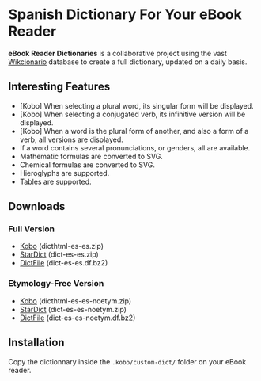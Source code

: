 # Spanish Dictionary For Your eBook Reader

**eBook Reader Dictionaries** is a collaborative project using the vast [Wikcionario](https://es.wiktionary.org/) database to create a full dictionary, updated on a daily basis.

## Interesting Features

- [Kobo] When selecting a plural word, its singular form will be displayed.
- [Kobo] When selecting a conjugated verb, its infinitive version will be displayed.
- [Kobo] When a word is the plural form of another, and also a form of a verb, all versions are displayed.
- If a word contains several pronunciations, or genders, all are available.
- Mathematic formulas are converted to SVG.
- Chemical formulas are converted to SVG.
- Hieroglyphs are supported.
- Tables are supported.

## Downloads

### Full Version

- [Kobo](https://github.com/BoboTiG/ebook-reader-dict/releases/download/es/dicthtml-es-es.zip) (dicthtml-es-es.zip)
- [StarDict](https://github.com/BoboTiG/ebook-reader-dict/releases/download/es/dict-es-es.zip) (dict-es-es.zip)
- [DictFile](https://github.com/BoboTiG/ebook-reader-dict/releases/download/es/dict-es-es.df.bz2) (dict-es-es.df.bz2)

### Etymology-Free Version

- [Kobo](https://github.com/BoboTiG/ebook-reader-dict/releases/download/es/dicthtml-es-es-noetym.zip) (dicthtml-es-es-noetym.zip)
- [StarDict](https://github.com/BoboTiG/ebook-reader-dict/releases/download/es/dict-es-es-noetym.zip) (dict-es-es-noetym.zip)
- [DictFile](https://github.com/BoboTiG/ebook-reader-dict/releases/download/es/dict-es-es-noetym.df.bz2) (dict-es-es-noetym.df.bz2)

## Installation

Copy the dictionnary inside the `.kobo/custom-dict/` folder on your eBook reader.
